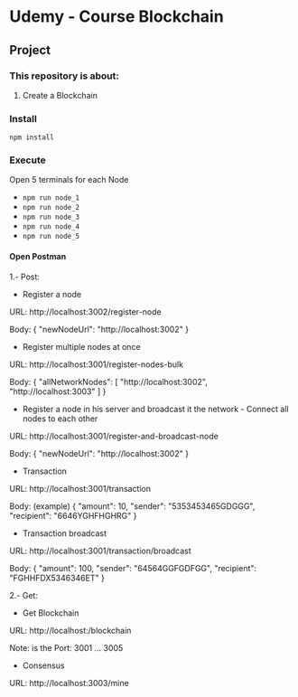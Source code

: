 # Udemy - Course Blockchain 

## Project

### This repository is about:
1. Create a Blockchain


### Install
`npm install`

### Execute
Open 5 terminals for each Node 
* `npm run node_1`
* `npm run node_2`
* `npm run node_3`
* `npm run node_4`
* `npm run node_5`


#### Open Postman 
1.- Post: 
* Register a node

URL: http://localhost:3002/register-node

Body: 
{
    "newNodeUrl": "http://localhost:3002"
}

* Register multiple nodes at once

URL: http://localhost:3001/register-nodes-bulk

Body:
{
    "allNetworkNodes": 
    [
        "http://localhost:3002",
        "http://localhost:3003"
    ]
}

* Register a node in his server and broadcast it the network - Connect all nodes to each other

URL: http://localhost:3001/register-and-broadcast-node

Body:
{
    "newNodeUrl": "http://localhost:3002"
}

* Transaction

URL: http://localhost:3001/transaction

Body: (example)
{
    "amount": 10,
    "sender": "5353453465GDGGG",
    "recipient": "6646YGHFHGHRG"
}

* Transaction broadcast

URL: http://localhost:3001/transaction/broadcast

Body: 
{
    "amount": 100,
    "sender": "64564GGFGDFGG",
    "recipient": "FGHHFDX5346346ET"
}


2.- Get: 
* Get Blockchain 

URL: http://localhost:<port>/blockchain

Note: <port> is the Port: 3001 ... 3005

* Consensus

URL: http://localhost:3003/mine
